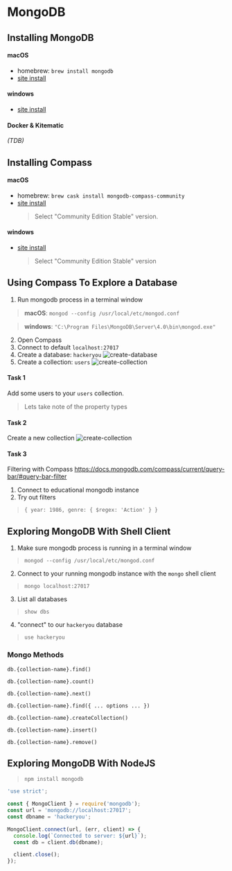 # MongoDB

## Installing MongoDB

#### macOS
- homebrew: `brew install mongodb`
- [site install](https://docs.mongodb.com/manual/tutorial/install-mongodb-on-os-x/)
#### windows
- [site install](https://docs.mongodb.com/manual/tutorial/install-mongodb-on-windows/)

#### Docker & Kitematic
_(TDB)_

## Installing Compass

#### macOS
- homebrew: `brew cask install mongodb-compass-community`
- [site install](https://www.mongodb.com/download-center/compass)
  > Select "Community Edition Stable" version.

#### windows
- [site install](https://www.mongodb.com/download-center/compass)
  > Select "Community Edition Stable" version

## Using Compass To Explore a Database

1. Run mongodb process in a terminal window
>**macOS**: `mongod --config /usr/local/etc/mongod.conf`

> **windows**: `"C:\Program Files\MongoDB\Server\4.0\bin\mongod.exe"`

2. Open Compass
3. Connect to default `localhost:27017`
4. Create a database: `hackeryou`
![create-database](https://user-images.githubusercontent.com/2818462/55284673-5d077a80-5349-11e9-8257-f98109d8a7c2.png)
5. Create a collection: `users`
![create-collection](https://user-images.githubusercontent.com/2818462/55284719-0d757e80-534a-11e9-837c-5b1e35bf1069.png)

#### Task 1
Add some users to your `users` collection.
> Lets take note of the property types

#### Task 2
Create a new collection
![create-collection](https://user-images.githubusercontent.com/2818462/55284727-562d3780-534a-11e9-85b6-78e39a543b45.png)

#### Task 3
Filtering with Compass
https://docs.mongodb.com/compass/current/query-bar/#query-bar-filter
1. Connect to educational mongodb instance
2. Try out filters
> `{ year: 1986, genre: { $regex: 'Action' } }`

## Exploring MongoDB With Shell Client

1. Make sure mongodb process is running in a terminal window
> `mongod --config /usr/local/etc/mongod.conf`
2. Connect to your running mongodb instance with the `mongo` shell client
> `mongo localhost:27017`
3. List all databases
> `show dbs`
4. "connect" to our `hackeryou` database
> `use hackeryou`


### Mongo Methods
`db.{collection-name}.find()`

`db.{collection-name}.count()`

`db.{collection-name}.next()`

`db.{collection-name}.find({ ... options ... })`

`db.{collection-name}.createCollection()`

`db.{collection-name}.insert()`

`db.{collection-name}.remove()`

## Exploring MongoDB With NodeJS

> `npm install mongodb`

```javascript
'use strict';

const { MongoClient } = require('mongodb');
const url = 'mongodb://localhost:27017';
const dbname = 'hackeryou';

MongoClient.connect(url, (err, client) => {
  console.log(`Connected to server: ${url}`);
  const db = client.db(dbname);

  client.close();
});
```
